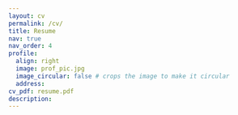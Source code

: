 ```yaml
---
layout: cv
permalink: /cv/
title: Resume
nav: true
nav_order: 4
profile:
  align: right
  image: prof_pic.jpg
  image_circular: false # crops the image to make it circular
  address: 
cv_pdf: resume.pdf
description: 
---
```

